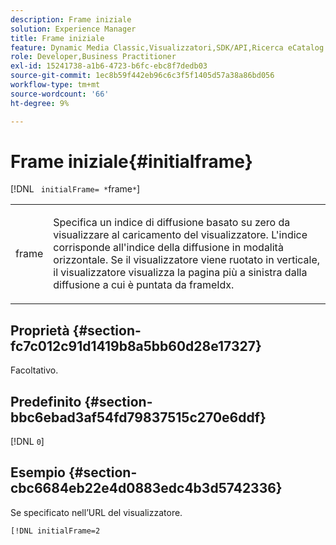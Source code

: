 ```yaml
---
description: Frame iniziale
solution: Experience Manager
title: Frame iniziale
feature: Dynamic Media Classic,Visualizzatori,SDK/API,Ricerca eCatalog
role: Developer,Business Practitioner
exl-id: 15241738-a1b6-4723-b6fc-ebc8f7dedb03
source-git-commit: 1ec8b59f442eb96c6c3f5f1405d57a38a86bd056
workflow-type: tm+mt
source-wordcount: '66'
ht-degree: 9%

---
```


# Frame iniziale{#initialframe}

[!DNL ` initialFrame= *`frame`*`]

<table id="table_06B5F795889E402FB6BCEA4D882E1422"> 
 <tbody> 
  <tr> 
   <td colname="col1"> <p> <span class="codeph"><span class="varname"> frame</span></span> </p> </td> 
   <td colname="col2"> <p> Specifica un indice di diffusione basato su zero da visualizzare al caricamento del visualizzatore. L'indice corrisponde all'indice della diffusione in modalità orizzontale. Se il visualizzatore viene ruotato in verticale, il visualizzatore visualizza la pagina più a sinistra dalla diffusione a cui è puntata da <span class="codeph"> frameIdx</span>. </p> </td> 
  </tr> 
 </tbody> 
</table>

## Proprietà {#section-fc7c012c91d1419b8a5bb60d28e17327}

Facoltativo.

## Predefinito {#section-bbc6ebad3af54fd79837515c270e6ddf}

[!DNL `0`]

## Esempio {#section-cbc6684eb22e4d0883edc4b3d5742336}

Se specificato nell’URL del visualizzatore.

```
[!DNL initialFrame=2
```
